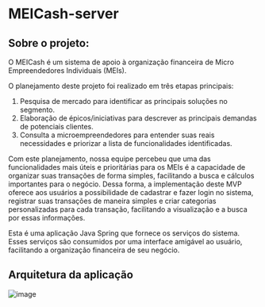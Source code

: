# MEICash-server


## Sobre o projeto:
O MEICash é um sistema de apoio à organização financeira de Micro Empreendedores Individuais (MEIs).

O planejamento deste projeto foi realizado em três etapas principais:

 1. Pesquisa de mercado para identificar as principais soluções no segmento.
 3. Elaboração de épicos/iniciativas para descrever as principais demandas de potenciais clientes.
 4. Consulta a microempreendedores para entender suas reais necessidades e priorizar a lista de funcionalidades identificadas.

Com este planejamento, nossa equipe percebeu que uma das funcionalidades mais úteis e prioritárias para os MEIs é a capacidade de organizar suas transações de forma simples, facilitando a busca e cálculos importantes para o negócio. Dessa forma, a implementação deste MVP oferece aos usuários a possibilidade de cadastrar e fazer login no sistema, registrar suas transações de maneira simples e criar categorias personalizadas para cada transação, facilitando a visualização e a busca por essas informações.

Esta é uma aplicação Java Spring que fornece os serviços do sistema. Esses serviços são consumidos por uma interface amigável ao usuário, facilitando a organização financeira de seu negócio.

## Arquitetura da aplicação
![image](https://github.com/JonasFortes12/MEICash-server/assets/43821439/5fc2e482-277c-4de5-a3d5-8824f541cbc1)

